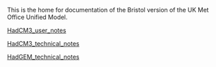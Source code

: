 This is the home for documentation of the Bristol version of the UK Met Office Unified Model.

[HadCM3_user_notes](HadCM3_user_notes.md)

[HadCM3_technical_notes](HadCM3_technical_notes.md)

[HadGEM_technical_notes](HadGEM_technical_notes.md)




